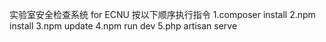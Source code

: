 实验室安全检查系统 for ECNU
按以下顺序执行指令 
1.composer install
2.npm install
3.npm update
4.npm run dev
5.php artisan serve
